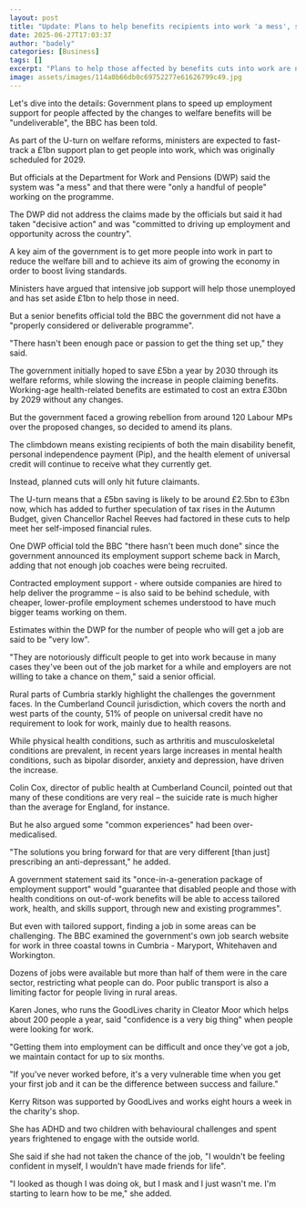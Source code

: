 ```yaml
---
layout: post
title: "Update: Plans to help benefits recipients into work 'a mess', say DWP officials"
date: 2025-06-27T17:03:37
author: "badely"
categories: [Business]
tags: []
excerpt: "Plans to help those affected by benefits cuts into work are not 'properly considered', officials tell the BBC."
image: assets/images/114a0b66db0c69752277e61626799c49.jpg
---
```


Let's dive into the details: Government plans to speed up employment support for people affected by the changes to welfare benefits will be "undeliverable", the BBC has been told.

As part of the U-turn on welfare reforms, ministers are expected to fast-track a £1bn support plan to get people into work, which was originally scheduled for 2029.

But officials at the Department for Work and Pensions (DWP) said the system was "a mess" and that there were "only a handful of people" working on the programme.

The DWP did not address the claims made by the officials but said it had taken "decisive action" and was "committed to driving up employment and opportunity across the country".

A key aim of the government is to get more people into work in part to reduce the welfare bill and to achieve its aim of growing the economy in order to boost living standards.

Ministers have argued that intensive job support will help those unemployed and has set aside £1bn to help those in need.

But a senior benefits official told the BBC the government did not have a "properly considered or deliverable programme".

"There hasn't been enough pace or passion to get the thing set up," they said.

The government initially hoped to save £5bn a year by 2030 through its welfare reforms, while slowing the increase in people claiming benefits. Working-age health-related benefits are estimated to cost an extra £30bn by 2029 without any changes.

But the government faced a growing rebellion from around 120 Labour MPs over the proposed changes, so decided to amend its plans.

The climbdown means existing recipients of both the main disability benefit, personal independence payment (Pip), and the health element of universal credit will continue to receive what they currently get.

Instead, planned cuts will only hit future claimants. 

The U-turn means that a £5bn saving is likely to be around £2.5bn to £3bn now, which has added to further speculation of tax rises in the Autumn Budget, given Chancellor Rachel Reeves had factored in these cuts to help meet her self-imposed financial rules.

One DWP official told the BBC "there hasn't been much done" since the government announced its employment support scheme back in March, adding that not enough job coaches were being recruited.  

Contracted employment support - where outside companies are hired to help deliver the programme – is also said to be behind schedule, with cheaper, lower-profile employment schemes understood to have much bigger teams working on them.

Estimates within the DWP for the number of people who will get a job are said to be "very low". 

"They are notoriously difficult people to get into work because in many cases they've been out of the job market for a while and employers are not willing to take a chance on them," said a senior official.

Rural parts of Cumbria starkly highlight the challenges the government faces.  In the Cumberland Council jurisdiction, which covers the north and west parts of the county, 51% of people on universal credit have no requirement to look for work, mainly due to health reasons. 

While physical health conditions, such as arthritis and musculoskeletal conditions are prevalent, in recent years large increases in mental health conditions, such as bipolar disorder, anxiety and depression, have driven the increase.

Colin Cox, director of public health at Cumberland Council, pointed out that many of these conditions are very real – the suicide rate is much higher than the average for England, for instance.

But he also argued some "common experiences" had been over-medicalised.  

"The solutions you bring forward for that are very different [than just] prescribing an anti-depressant," he added.

A government statement said its "once-in-a-generation package of employment support" would "guarantee that disabled people and those with health conditions on out-of-work benefits will be able to access tailored work, health, and skills support, through new and existing programmes".

But even with tailored support, finding a job in some areas can be challenging. The BBC examined the government's own job search website for work in three coastal towns in Cumbria - Maryport, Whitehaven and Workington.

Dozens of jobs were available but more than half of them were in the care sector, restricting what people can do. Poor public transport is also a limiting factor for people living in rural areas.

Karen Jones, who runs the GoodLives charity in Cleator Moor which helps about 200 people a year, said "confidence is a very big thing" when people were looking for work.

"Getting them into employment can be difficult and once they've got a job, we maintain contact for up to six months. 

"If you've never worked before, it's a very vulnerable time when you get your first job and it can be the difference between success and failure."

Kerry Ritson was supported by GoodLives and works eight hours a week in the charity's shop.

She has ADHD and two children with behavioural challenges and spent years frightened to engage with the outside world. 

She said if she had not taken the chance of the job, "I wouldn't be feeling confident in myself, I wouldn't have made friends for life".

"I looked as though I was doing ok, but I mask and I just wasn't me. I'm starting to learn how to be me," she added.

